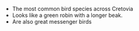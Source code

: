 - The most common bird species across Cretovia
- Looks like a green robin with a longer beak. 
- Are also great messenger birds